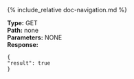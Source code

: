 {% include_relative doc-navigation.md %}

**Type:** GET<br>
**Path:** none<br>
**Parameters:** NONE<br>
**Response:**<br>
```shell
{
"result": true
}
```